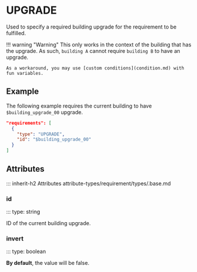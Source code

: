 # UPGRADE

Used to specify a required building upgrade for the requirement to be fulfilled.

!!! warning "Warning"
    This only works in the context of the building that has the upgrade.
    As such, `building A` cannot require `building B` to have an upgrade.

    As a workaround, you may use [custom conditions](condition.md) with fun variables.

## Example

The following example requires the current building to have `$building_upgrade_00` upgrade.

```json
"requirements": [
  {
    "type": "UPGRADE",
    "id": "$building_upgrade_00"
  }
]
```

## Attributes
::: inherit-h2 Attributes attribute-types/requirement/types/.base.md

### id
::: type: string

ID of the current building upgrade.

### invert
::: type: boolean

**By default**, the value will be false.
